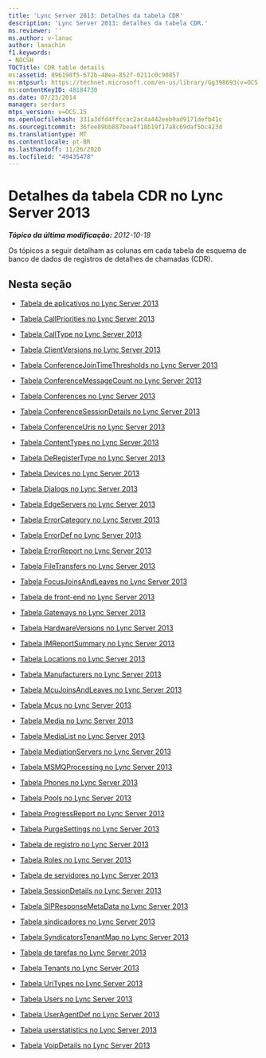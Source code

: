 ```yaml
---
title: 'Lync Server 2013: Detalhes da tabela CDR'
description: 'Lync Server 2013: detalhes da tabela CDR.'
ms.reviewer: ''
ms.author: v-lanac
author: lanachin
f1.keywords:
- NOCSH
TOCTitle: CDR table details
ms:assetid: 896198f5-672b-48ea-852f-0211c0c90857
ms:mtpsurl: https://technet.microsoft.com/en-us/library/Gg398693(v=OCS.15)
ms:contentKeyID: 48184730
ms.date: 07/23/2014
manager: serdars
mtps_version: v=OCS.15
ms.openlocfilehash: 331a3dfd4ffccac2ac4a442eeb9ad9171defb41c
ms.sourcegitcommit: 36fee89bb887bea4f18b19f17a8c69daf5bc423d
ms.translationtype: MT
ms.contentlocale: pt-BR
ms.lasthandoff: 11/26/2020
ms.locfileid: "49435478"
---
```

# <a name="cdr-table-details-in-lync-server-2013"></a>Detalhes da tabela CDR no Lync Server 2013

<div data-xmlns="http://www.w3.org/1999/xhtml">

<div class="topic" data-xmlns="http://www.w3.org/1999/xhtml" data-msxsl="urn:schemas-microsoft-com:xslt" data-cs="https://msdn.microsoft.com/">

<div data-asp="https://msdn2.microsoft.com/asp">



</div>

<div id="mainSection">

<div id="mainBody">

<span> </span>

_**Tópico da última modificação:** 2012-10-18_

Os tópicos a seguir detalham as colunas em cada tabela de esquema de banco de dados de registros de detalhes de chamadas (CDR).

<div>

## <a name="in-this-section"></a>Nesta seção

  - [Tabela de aplicativos no Lync Server 2013](lync-server-2013-application-table.md)

  - [Tabela CallPriorities no Lync Server 2013](lync-server-2013-callpriorities-table.md)

  - [Tabela CallType no Lync Server 2013](lync-server-2013-calltype-table.md)

  - [Tabela ClientVersions no Lync Server 2013](lync-server-2013-clientversions-table.md)

  - [Tabela ConferenceJoinTimeThresholds no Lync Server 2013](lync-server-2013-conferencejointimethresholds-table.md)

  - [Tabela ConferenceMessageCount no Lync Server 2013](lync-server-2013-conferencemessagecount-table.md)

  - [Tabela Conferences no Lync Server 2013](lync-server-2013-conferences-table.md)

  - [Tabela ConferenceSessionDetails no Lync Server 2013](lync-server-2013-conferencesessiondetails-table.md)

  - [Tabela ConferenceUris no Lync Server 2013](lync-server-2013-conferenceuris-table.md)

  - [Tabela ContentTypes no Lync Server 2013](lync-server-2013-contenttypes-table.md)

  - [Tabela DeRegisterType no Lync Server 2013](lync-server-2013-deregistertype-table.md)

  - [Tabela Devices no Lync Server 2013](lync-server-2013-devices-table.md)

  - [Tabela Dialogs no Lync Server 2013](lync-server-2013-dialogs-table.md)

  - [Tabela EdgeServers no Lync Server 2013](lync-server-2013-edgeservers-table.md)

  - [Tabela ErrorCategory no Lync Server 2013](lync-server-2013-errorcategory-table.md)

  - [Tabela ErrorDef no Lync Server 2013](lync-server-2013-errordef-table.md)

  - [Tabela ErrorReport no Lync Server 2013](lync-server-2013-errorreport-table.md)

  - [Tabela FileTransfers no Lync Server 2013](lync-server-2013-filetransfers-table.md)

  - [Tabela FocusJoinsAndLeaves no Lync Server 2013](lync-server-2013-focusjoinsandleaves-table.md)

  - [Tabela de front-end no Lync Server 2013](lync-server-2013-frontend-table.md)

  - [Tabela Gateways no Lync Server 2013](lync-server-2013-gateways-table.md)

  - [Tabela HardwareVersions no Lync Server 2013](lync-server-2013-hardwareversions-table.md)

  - [Tabela IMReportSummary no Lync Server 2013](lync-server-2013-imreportsummary-table.md)

  - [Tabela Locations no Lync Server 2013](lync-server-2013-locations-table.md)

  - [Tabela Manufacturers no Lync Server 2013](lync-server-2013-manufacturers-table.md)

  - [Tabela McuJoinsAndLeaves no Lync Server 2013](lync-server-2013-mcujoinsandleaves-table.md)

  - [Tabela Mcus no Lync Server 2013](lync-server-2013-mcus-table.md)

  - [Tabela Media no Lync Server 2013](lync-server-2013-media-table.md)

  - [Tabela MediaList no Lync Server 2013](lync-server-2013-medialist-table.md)

  - [Tabela MediationServers no Lync Server 2013](lync-server-2013-mediationservers-table.md)

  - [Tabela MSMQProcessing no Lync Server 2013](lync-server-2013-msmqprocessing-table.md)

  - [Tabela Phones no Lync Server 2013](lync-server-2013-phones-table.md)

  - [Tabela Pools no Lync Server 2013](lync-server-2013-pools-table.md)

  - [Tabela ProgressReport no Lync Server 2013](lync-server-2013-progressreport-table.md)

  - [Tabela PurgeSettings no Lync Server 2013](lync-server-2013-purgesettings-table.md)

  - [Tabela de registro no Lync Server 2013](lync-server-2013-registration-table.md)

  - [Tabela Roles no Lync Server 2013](lync-server-2013-roles-table.md)

  - [Tabela de servidores no Lync Server 2013](lync-server-2013-servers-table.md)

  - [Tabela SessionDetails no Lync Server 2013](lync-server-2013-sessiondetails-table.md)

  - [Tabela SIPResponseMetaData no Lync Server 2013](lync-server-2013-sipresponsemetadata-table.md)

  - [Tabela sindicadores no Lync Server 2013](lync-server-2013-syndicators-table.md)

  - [Tabela SyndicatorsTenantMap no Lync Server 2013](lync-server-2013-syndicatorstenantmap-table.md)

  - [Tabela de tarefas no Lync Server 2013](lync-server-2013-task-table.md)

  - [Tabela Tenants no Lync Server 2013](lync-server-2013-tenants-table.md)

  - [Tabela UriTypes no Lync Server 2013](lync-server-2013-uritypes-table.md)

  - [Tabela Users no Lync Server 2013](lync-server-2013-users-table.md)

  - [Tabela UserAgentDef no Lync Server 2013](lync-server-2013-useragentdef-table.md)

  - [Tabela userstatistics no Lync Server 2013](lync-server-2013-userstatistics-table.md)

  - [Tabela VoipDetails no Lync Server 2013](lync-server-2013-voipdetails-table.md)

</div>

</div>

<span> </span>

</div>

</div>

</div>

